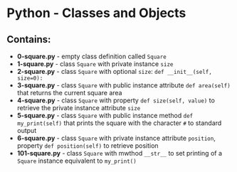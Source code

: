 # Python - Classes and Objects
## Contains:
- **0-square.py** - empty class definition called `Square`
- **1-square.py** - class `Square` with private instance `size`
- **2-square.py** - class `Square` with optional `size`: `def __init__(self, size=0):`
- **3-square.py** - class `Square` with public instance attribute `def area(self)` that returns the current square area
- **4-square.py** - class `Square` with property `def size(self, value)` to retrieve the private instance attribute `size`
- **5-square.py** - class `Square` with public instance method `def my_print(self)` that prints the square with the character `#` to standard output
- **6-square.py** - class `Square` with private instance attribute `position`, property `def position(self)` to retrieve position
- **101-square.py** - class `Square` with mwthod `__str__` to set printing of a `Square` instance equivalent to `my_print()`
